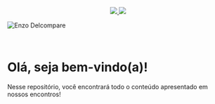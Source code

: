 <p align="center">
  <a href="https://github.com/enzodelcompare">
    <img src="https://img.shields.io/badge/criador-enzodelcompare-yellowgreen">
  </a>
  
  <a href="https://enzodelcompare.github.io/" alt="Contributors">
    <img src="https://img.shields.io/badge/site-enzodelcompare-lightgrey" />
  </a>
</p>

![Enzo Delcompare](https://github.com/enzodelcompare/programacao_python/blob/master/imagens/python_topo.png)

<br>

# Olá, seja bem-vindo(a)!

Nesse repositório, você encontrará todo o conteúdo apresentado em nossos encontros!
